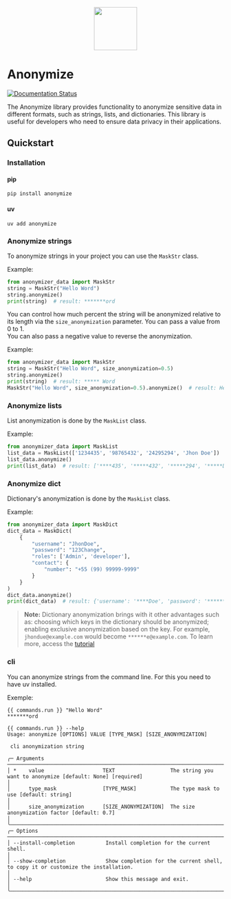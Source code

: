 <div style="display: flex; justify-content: center">
<img src="docs/assets/logo.png" width=100>
</div>

# Anonymize

[![Documentation Status](https://readthedocs.org/projects/anonymize/badge/?version=latest)](https://anonymize.readthedocs.io/en/latest/?badge=latest)


The Anonymize library provides functionality to anonymize sensitive data in different formats, such as strings, lists, and dictionaries. This library is useful for developers who need to ensure data privacy in their applications.

## Quickstart

### Installation

#### pip

```shell
pip install anonymize
```

#### uv

```
uv add anonymize
```

### Anonymize strings

To anonymize strings in your project you can use the `MaskStr` class.

Example:
```python
from anonymizer_data import MaskStr
string = MaskStr("Hello Word")
string.anonymize()
print(string)  # result: *******ord
```

You can control how much percent the string will be anonymized relative to its length via the `size_anonymization` parameter. You can pass a value from 0 to 1.  
You can also pass a negative value to reverse the anonymization.

Example:
```python
from anonymizer_data import MaskStr
string = MaskStr("Hello Word", size_anonymization=0.5)
string.anonymize()
print(string)  # result: ***** Word
MaskStr("Hello Word", size_anonymization=0.5).anonymize()  # result: Hello*****
```

### Anonymize lists

List anonymization is done by the `MaskList` class.

Example:
```python
from anonymizer_data import MaskList
list_data = MaskList(['1234435', '98765432', '24295294', 'Jhon Doe'])
list_data.anonymize()
print(list_data)  # result: ['****435', '*****432', '*****294', '*****Doe']
```

### Anonymize dict

Dictionary's anonymization is done by the `MaskList` class.

Example:
```python
from anonymizer_data import MaskDict
dict_data = MaskDict(
    {
        "username": "JhonDoe",
        "password": "123Change",
        "roles": ['Admin', 'developer'],
        "contact": {
            "number": "+55 (99) 99999-9999"
        }
    }
)
dict_data.anonymize()
print(dict_data)  # result: {'username': '****Doe', 'password': '******nge', 'roles': ['***in', '******per'], 'contact': {'number': '*************9-9999'}}
```

> **Note:** Dictionary anonymization brings with it other advantages such as: choosing which keys in the dictionary should be anonymized;
enabling exclusive anonymization based on the key. For example, `jhondue@example.com` would become `******e@example.com`.
To learn more, access the [tutorial](tutorials.md)

### cli

You can anonymize strings from the command line.
For this you need to have uv installed.

Exemple:
```shell
{{ commands.run }} "Hello Word"
*******ord
```

```shell
{{ commands.run }} --help
Usage: anonymize [OPTIONS] VALUE [TYPE_MASK] [SIZE_ANONYMIZATION]                                                                                            
                                                                                                                                                              
 cli anonymization string                                                                                                                                     
                                                                                                                                                              
╭─ Arguments ────────────────────────────────────────────────────────────────────────────────────────────────────────────────────────────────────────────────╮
│ *    value                   TEXT                  The string you want to anonymize [default: None] [required]                                             │
│      type_mask               [TYPE_MASK]           The type mask to use [default: string]                                                                  │
│      size_anonymization      [SIZE_ANONYMIZATION]  The size anonymization factor [default: 0.7]                                                            │
╰────────────────────────────────────────────────────────────────────────────────────────────────────────────────────────────────────────────────────────────╯
╭─ Options ──────────────────────────────────────────────────────────────────────────────────────────────────────────────────────────────────────────────────╮
│ --install-completion          Install completion for the current shell.                                                                                    │
│ --show-completion             Show completion for the current shell, to copy it or customize the installation.                                             │
│ --help                        Show this message and exit.                                                                                                  │
╰────────────────────────────────────────────────────────────────────────────────────────────────────────────────────────────────────────────────────────────╯
```
